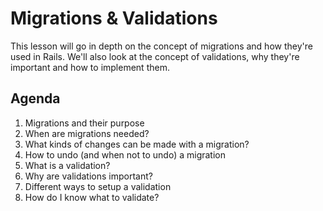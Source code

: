 # Migrations & Validations

This lesson will go in depth on the concept of migrations and how they're used in Rails. We'll also look at the concept of validations, why they're important and how to implement them.

## Agenda

1. Migrations and their purpose
2. When are migrations needed?
3. What kinds of changes can be made with a migration?
4. How to undo (and when not to undo) a migration
5. What is a validation?
6. Why are validations important?
7. Different ways to setup a validation
8. How do I know what to validate?
